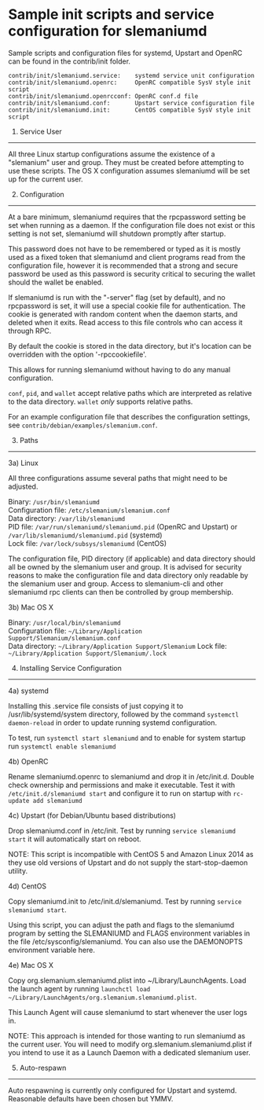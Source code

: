 Sample init scripts and service configuration for slemaniumd
==========================================================

Sample scripts and configuration files for systemd, Upstart and OpenRC
can be found in the contrib/init folder.

    contrib/init/slemaniumd.service:    systemd service unit configuration
    contrib/init/slemaniumd.openrc:     OpenRC compatible SysV style init script
    contrib/init/slemaniumd.openrcconf: OpenRC conf.d file
    contrib/init/slemaniumd.conf:       Upstart service configuration file
    contrib/init/slemaniumd.init:       CentOS compatible SysV style init script

1. Service User
---------------------------------

All three Linux startup configurations assume the existence of a "slemanium" user
and group.  They must be created before attempting to use these scripts.
The OS X configuration assumes slemaniumd will be set up for the current user.

2. Configuration
---------------------------------

At a bare minimum, slemaniumd requires that the rpcpassword setting be set
when running as a daemon.  If the configuration file does not exist or this
setting is not set, slemaniumd will shutdown promptly after startup.

This password does not have to be remembered or typed as it is mostly used
as a fixed token that slemaniumd and client programs read from the configuration
file, however it is recommended that a strong and secure password be used
as this password is security critical to securing the wallet should the
wallet be enabled.

If slemaniumd is run with the "-server" flag (set by default), and no rpcpassword is set,
it will use a special cookie file for authentication. The cookie is generated with random
content when the daemon starts, and deleted when it exits. Read access to this file
controls who can access it through RPC.

By default the cookie is stored in the data directory, but it's location can be overridden
with the option '-rpccookiefile'.

This allows for running slemaniumd without having to do any manual configuration.

`conf`, `pid`, and `wallet` accept relative paths which are interpreted as
relative to the data directory. `wallet` *only* supports relative paths.

For an example configuration file that describes the configuration settings,
see `contrib/debian/examples/slemanium.conf`.

3. Paths
---------------------------------

3a) Linux

All three configurations assume several paths that might need to be adjusted.

Binary:              `/usr/bin/slemaniumd`  
Configuration file:  `/etc/slemanium/slemanium.conf`  
Data directory:      `/var/lib/slemaniumd`  
PID file:            `/var/run/slemaniumd/slemaniumd.pid` (OpenRC and Upstart) or `/var/lib/slemaniumd/slemaniumd.pid` (systemd)  
Lock file:           `/var/lock/subsys/slemaniumd` (CentOS)  

The configuration file, PID directory (if applicable) and data directory
should all be owned by the slemanium user and group.  It is advised for security
reasons to make the configuration file and data directory only readable by the
slemanium user and group.  Access to slemanium-cli and other slemaniumd rpc clients
can then be controlled by group membership.

3b) Mac OS X

Binary:              `/usr/local/bin/slemaniumd`  
Configuration file:  `~/Library/Application Support/Slemanium/slemanium.conf`  
Data directory:      `~/Library/Application Support/Slemanium`
Lock file:           `~/Library/Application Support/Slemanium/.lock`

4. Installing Service Configuration
-----------------------------------

4a) systemd

Installing this .service file consists of just copying it to
/usr/lib/systemd/system directory, followed by the command
`systemctl daemon-reload` in order to update running systemd configuration.

To test, run `systemctl start slemaniumd` and to enable for system startup run
`systemctl enable slemaniumd`

4b) OpenRC

Rename slemaniumd.openrc to slemaniumd and drop it in /etc/init.d.  Double
check ownership and permissions and make it executable.  Test it with
`/etc/init.d/slemaniumd start` and configure it to run on startup with
`rc-update add slemaniumd`

4c) Upstart (for Debian/Ubuntu based distributions)

Drop slemaniumd.conf in /etc/init.  Test by running `service slemaniumd start`
it will automatically start on reboot.

NOTE: This script is incompatible with CentOS 5 and Amazon Linux 2014 as they
use old versions of Upstart and do not supply the start-stop-daemon utility.

4d) CentOS

Copy slemaniumd.init to /etc/init.d/slemaniumd. Test by running `service slemaniumd start`.

Using this script, you can adjust the path and flags to the slemaniumd program by
setting the SLEMANIUMD and FLAGS environment variables in the file
/etc/sysconfig/slemaniumd. You can also use the DAEMONOPTS environment variable here.

4e) Mac OS X

Copy org.slemanium.slemaniumd.plist into ~/Library/LaunchAgents. Load the launch agent by
running `launchctl load ~/Library/LaunchAgents/org.slemanium.slemaniumd.plist`.

This Launch Agent will cause slemaniumd to start whenever the user logs in.

NOTE: This approach is intended for those wanting to run slemaniumd as the current user.
You will need to modify org.slemanium.slemaniumd.plist if you intend to use it as a
Launch Daemon with a dedicated slemanium user.

5. Auto-respawn
-----------------------------------

Auto respawning is currently only configured for Upstart and systemd.
Reasonable defaults have been chosen but YMMV.
